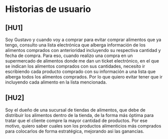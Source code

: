 # Historias de usuario

## [HU1]
Soy Gustavo y cuando voy a comprar para evitar comprar alimentos que ya tengo, consulto una lista electrónica que alberga información de los alimentos comprados con anterioridad incluyendo su respectiva cantidad y fecha de compra. Para eso, cuando realizo una compra en un supermercado de alimentos donde me dan un ticket electrónico, en el que se indican los alimentos comprados con sus cantidades, necesito ir escribiendo cada producto comprado con su información a una lista que alberga todos los alimentos comprados. Por lo que quiero evitar tener que ir incluyendo cada alimento en la lista mencionada.

## [HU2]
Soy el dueño de una sucursal de tiendas de alimentos, que debe de distribuir los alimentos dentro de la tienda, de la forma más óptima para tratar que el cliente compre la mayor cantidad de productos. Por ese motivo, quiero saber cuales son los productos alimenticios más comprados para colocarlos de forma estratégica, mejorando asi las ganancias.
